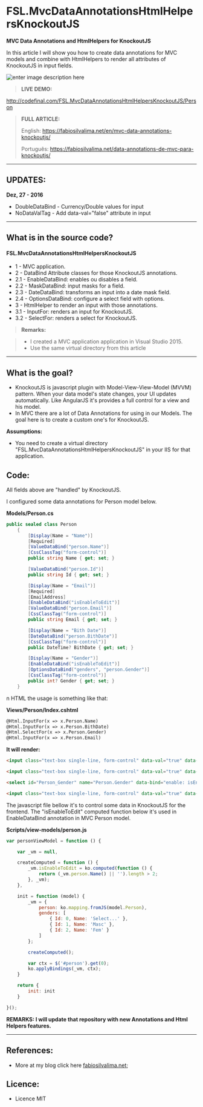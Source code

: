 # FSL.MvcDataAnnotationsHtmlHelpersKnockoutJS

**MVC Data Annotations and HtmlHelpers for KnockoutJS**

In this article I will show you how to create data annotations for MVC models and combine with HtmlHelpers to render all attributes of KnockoutJS in input fields.

![enter image description here](https://fabiosilvalima.net/wp-content/uploads/2017/01/fabiosilvalima-data-annotations-e-htmlhelpers-de-mvc-para-knockoutjs.jpg)

> **LIVE DEMO:**
> 
http://codefinal.com/FSL.MvcDataAnnotationsHtmlHelpersKnockoutJS/Person

> **FULL ARTICLE:**
>
> English: https://fabiosilvalima.net/en/mvc-data-annotations-knockoutjs/
>
> Português: https://fabiosilvalima.net/data-annotations-de-mvc-para-knockoutjs/

---

UPDATES:
---
**Dez, 27 - 2016**
- DoubleDataBind - Currency/Double values for input
- NoDataValTag - Add data-val="false" attribute in input

---

What is in the source code?
---

#### <i class="icon-file"></i> FSL.MvcDataAnnotationsHtmlHelpersKnockoutJS

- 1 - MVC application.
- 2 - DataBind Attribute classes for those KnockoutJS annotations.
- 2.1 - EnableDataBind: enables ou disables a field.
- 2.2 - MaskDataBind: input masks for a field.
- 2.3 - DateDataBind: transforms an input into a date mask field.
- 2.4 - OptionsDataBind: configure a select field with options.
- 3 - HtmlHelper to render an input with those annotations.
- 3.1 - InputFor: renders an input for KnockoutJS.
- 3.2 - SelectFor: renders a select for KnockoutJS.

> **Remarks:**

> - I created a MVC application application in Visual Studio 2015. 
> - Use the same virtual directory from this article

---

What is the goal?
---

- KnockoutJS is javascript plugin with Model-View-View-Model (MVVM) pattern. When your data model's state changes, your UI updates automatically. Like AngularJS it's provides a full control for a view and his model.
- In MVC there are a lot of Data Annotations for using in our Models. The goal here is to create a custom one's for KnockoutJS.

**Assumptions:**

- You need to create a virtual directory "FSL.MvcDataAnnotationsHtmlHelpersKnockoutJS" in your IIS for that application.


Code:
---

All fields above are "handled" by KnockoutJS.

I configured some data annotations for Person model below.

**Models/Person.cs**
```csharp
public sealed class Person
    {
        [Display(Name = "Name")]
        [Required]
        [ValueDataBind("person.Name")]
        [CssClassTag("form-control")]
        public string Name { get; set; }

        [ValueDataBind("person.Id")]
        public string Id { get; set; }

        [Display(Name = "Email")]
        [Required]
        [EmailAddress]
        [EnableDataBind("isEnableToEdit")]
        [ValueDataBind("person.Email")]
        [CssClassTag("form-control")]
        public string Email { get; set; }

        [Display(Name = "Bith Date")]
        [DateDataBind("person.BithDate")]
        [CssClassTag("form-control")]
        public DateTime? BithDate { get; set; }

        [Display(Name = "Gender")]
        [EnableDataBind("isEnableToEdit")]
        [OptionsDataBind("genders", "person.Gender")]
        [CssClassTag("form-control")]
        public int? Gender { get; set; }
    }
```

n HTML the usage is something like that:

**Views/Person/Index.cshtml**
```html
@Html.InputFor(x => x.Person.Name)
@Html.InputFor(x => x.Person.BithDate)
@Html.SelectFor(x => x.Person.Gender)
@Html.InputFor(x => x.Person.Email)
```

**It will render:**

```html
<input class="text-box single-line, form-control" data-val="true" data-val-required="The field Name is required." id="Person_Name" name="Person.Name" type="text" value="" data-bind="value: person.Name">

<input class="text-box single-line, form-control" data-val="true" data-val-date="The field Bith Date must be a date." id="Person_BithDate" name="Person.BithDate" type="text" value="" data-bind="value: person.BithDate, dateValue: person.BithDate, mask: { mascara: '99/99/9999', tipo: 'Date', value: person.BithDate }">

<select id="Person_Gender" name="Person.Gender" data-bind="enable: isEnableToEdit, options: genders, optionsText: 'Name', optionsValue:'Id', value: person.Gender" class="form-control"></select>

<input class="text-box single-line, form-control" data-val="true" data-val-email="O campo Email não é um endereço de email válido." data-val-required="The field Email is required" id="Person_Email" name="Person.Email" type="email" value="" data-bind="enable: isEnableToEdit, value: person.Email">
```

The javascript file bellow it's to control some data in KnockoutJS for the frontend. The "isEnableToEdit" computed function below it's used in EnableDataBind annotation in MVC Person model.

**Scripts/view-models/person.js**

```javascript
var personViewModel = function () {

    var _vm = null,

    createComputed = function () {
        _vm.isEnableToEdit = ko.computed(function () {
            return (_vm.person.Name() || '').length > 2;
        }, _vm);
    },

    init = function (model) {
        _vm = {
            person: ko.mapping.fromJS(model.Person),
            genders: [
                { Id: 0, Name: 'Select...' },
                { Id: 1, Name: 'Masc' },
                { Id: 2, Name: 'Fem' }
            ]
        };

        createComputed();

        var ctx = $('#person').get(0);
        ko.applyBindings(_vm, ctx);
    }

    return {
        init: init
    }

}();
```

**REMARKS: I will update that repository with new Annotations and Html Helpers features.**

---------

References:
---

- More at my blog click here [fabiosilvalima.net][1];

Licence:
---

- Licence MIT


  [1]: https://fabiosilvalima.net
